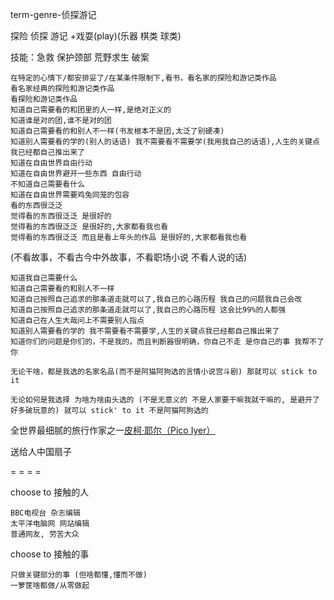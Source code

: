 
term-genre-侦探游记

探险 侦探 游记
+戏耍(play)(乐器 棋类 球类)

技能：急救 保护颈部 荒野求生 破案

```
在特定的心情下/都安排妥了/在某条件限制下,看书，看名家的探险和游记类作品
看名家经典的探险和游记类作品
看探险和游记类作品
知道自己需要看的和团里的人一样,是绝对正义的
知道谁是对的团,谁不是对的团
知道自己需要看的和别人不一样(书友根本不是团,太泛了别硬凑)
知道别人需要看的学的(别人的话语) 我不需要看不需要学(我用我自己的话语),人生的关键点我已经都自己推出来了
知道在自由世界自由行动
知道在自由世界避开一些东西 自由行动
不知道自己需要看什么
知道在自由世界需要鸡兔同笼的包容
看的东西很泛泛
觉得看的东西很泛泛 是很好的
觉得看的东西很泛泛 是很好的,大家都看我也看
觉得看的东西很泛泛 而且是看上年头的作品 是很好的,大家都看我也看
```
(不看故事，不看古今中外故事，不看职场小说 不看人说的话)
```
知道我自己需要什么
知道自己需要看的和别人不一样
知道自己按照自己追求的那条道走就可以了,我自己的心路历程 我自己的问题我自己会改
知道自己按照自己追求的那条道走就可以了,我自己的心路历程 这会比99%的人都强
知道自己在人生大哉问上不需要别人指点
知道别人需要看的学的 我不需要看不需要学,人生的关键点我已经都自己推出来了
知道你们的问题是你们的，不是我的。而且判断器很明确，你自己不走 是你自己的事 我帮不了你

```

`无论干啥，都是我选的名家名品(而不是阿猫阿狗选的言情小说宫斗剧) 那就可以 stick to it `

`无论如何是我选择 为啥为啥由头选的 (不是无意义的 不是人家要干嘛我就干嘛的, 是避开了好多破玩意的) 就可以 stick' to it 不是阿猫阿狗选的`

全世界最细腻的旅行作家之一[皮柯·耶尔（Pico Iyer）](http://www.bbc.com/ukchina/simp/vert-tra-38691178)

送给人中国扇子

= = = =

choose to 接触的人
```
BBC电视台 杂志编辑
太平洋电脑网 网站编辑
普通网友, 劳苦大众
```

choose to 接触的事
```
只做关键部分的事 (但啥都懂,懂而不做)
一箩筐啥都做/从零做起
```

